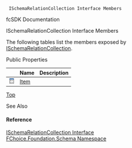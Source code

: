 ﻿     ISchemaRelationCollection Interface Members                                                   

fcSDK Documentation

ISchemaRelationCollection Interface Members

The following tables list the members exposed by [ISchemaRelationCollection](fcSDK~FChoice.Foundation.Schema.ISchemaRelationCollection.md).

Public Properties

|   | Name | Description |
| --- | --- | --- |
| ![ Property](dotnetimages/Property.png) | [Item](fcSDK~FChoice.Foundation.Schema.ISchemaRelationCollection~Item.md) |   |

[Top](#top)

See Also

#### Reference

[ISchemaRelationCollection Interface](fcSDK~FChoice.Foundation.Schema.ISchemaRelationCollection.md)  
[FChoice.Foundation.Schema Namespace](fcSDK~FChoice.Foundation.Schema_namespace.md)